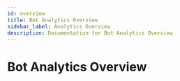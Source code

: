 ```yaml
---
id: overview
title: Bot Analytics Overview
sidebar_label: Analytics Overview
description: Documentation for Bot Analytics Overview
---
```


# Bot Analytics Overview
